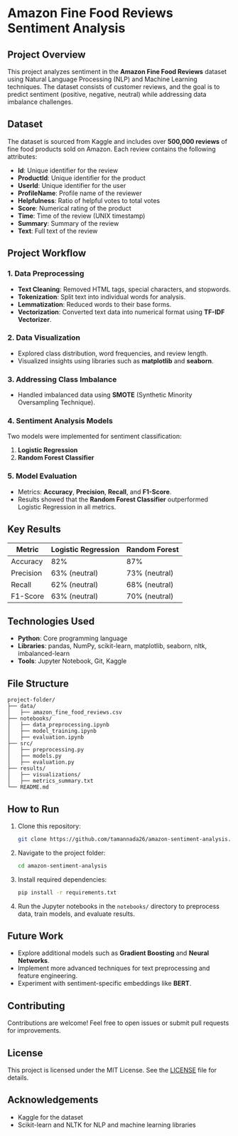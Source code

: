 

# Amazon Fine Food Reviews Sentiment Analysis 

## Project Overview
This project analyzes sentiment in the **Amazon Fine Food Reviews** dataset using Natural Language Processing (NLP) and Machine Learning techniques. The dataset consists of customer reviews, and the goal is to predict sentiment (positive, negative, neutral) while addressing data imbalance challenges.

## Dataset
The dataset is sourced from Kaggle and includes over **500,000 reviews** of fine food products sold on Amazon. Each review contains the following attributes:
- **Id**: Unique identifier for the review
- **ProductId**: Unique identifier for the product
- **UserId**: Unique identifier for the user
- **ProfileName**: Profile name of the reviewer
- **Helpfulness**: Ratio of helpful votes to total votes
- **Score**: Numerical rating of the product
- **Time**: Time of the review (UNIX timestamp)
- **Summary**: Summary of the review
- **Text**: Full text of the review

## Project Workflow
### 1. Data Preprocessing
- **Text Cleaning**: Removed HTML tags, special characters, and stopwords.
- **Tokenization**: Split text into individual words for analysis.
- **Lemmatization**: Reduced words to their base forms.
- **Vectorization**: Converted text data into numerical format using **TF-IDF Vectorizer**.

### 2. Data Visualization
- Explored class distribution, word frequencies, and review length.
- Visualized insights using libraries such as **matplotlib** and **seaborn**.

### 3. Addressing Class Imbalance
- Handled imbalanced data using **SMOTE** (Synthetic Minority Oversampling Technique).

### 4. Sentiment Analysis Models
Two models were implemented for sentiment classification:
1. **Logistic Regression**
2. **Random Forest Classifier**

### 5. Model Evaluation
- Metrics: **Accuracy**, **Precision**, **Recall**, and **F1-Score**.
- Results showed that the **Random Forest Classifier** outperformed Logistic Regression in all metrics.

## Key Results
| Metric         | Logistic Regression | Random Forest |
|----------------|----------------------|---------------|
| Accuracy       | 82%                 | 87%           |
| Precision      | 63% (neutral)       | 73% (neutral) |
| Recall         | 62% (neutral)       | 68% (neutral) |
| F1-Score       | 63% (neutral)       | 70% (neutral) |

## Technologies Used
- **Python**: Core programming language
- **Libraries**: pandas, NumPy, scikit-learn, matplotlib, seaborn, nltk, imbalanced-learn
- **Tools**: Jupyter Notebook, Git, Kaggle

## File Structure
```
project-folder/
├── data/
│   ├── amazon_fine_food_reviews.csv
├── notebooks/
│   ├── data_preprocessing.ipynb
│   ├── model_training.ipynb
│   ├── evaluation.ipynb
├── src/
│   ├── preprocessing.py
│   ├── models.py
│   ├── evaluation.py
├── results/
│   ├── visualizations/
│   ├── metrics_summary.txt
└── README.md
```

## How to Run
1. Clone this repository:
   ```bash
   git clone https://github.com/tamannada26/amazon-sentiment-analysis.git
   ```
2. Navigate to the project folder:
   ```bash
   cd amazon-sentiment-analysis
   ```
3. Install required dependencies:
   ```bash
   pip install -r requirements.txt
   ```
4. Run the Jupyter notebooks in the `notebooks/` directory to preprocess data, train models, and evaluate results.

## Future Work
- Explore additional models such as **Gradient Boosting** and **Neural Networks**.
- Implement more advanced techniques for text preprocessing and feature engineering.
- Experiment with sentiment-specific embeddings like **BERT**.

## Contributing
Contributions are welcome! Feel free to open issues or submit pull requests for improvements.

## License
This project is licensed under the MIT License. See the [LICENSE](LICENSE) file for details.

## Acknowledgements
- Kaggle for the dataset
- Scikit-learn and NLTK for NLP and machine learning libraries

